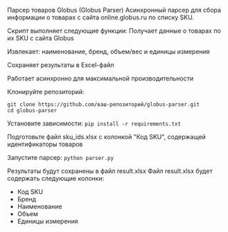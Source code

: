 Парсер товаров Globus (Globus Parser)
Асинхронный парсер для сбора информации о товарах с сайта online.globus.ru по списку SKU.

Скрипт выполняет следующие функции:
Получает данные о товарах по их SKU с сайта Globus

Извлекает: наименование, бренд, объем/вес и единицы измерения

Сохраняет результаты в Excel-файл

Работает асинхронно для максимальной производительности

Клонируйте репозиторий:
```
git clone https://github.com/ваш-репозиторий/globus-parser.git
cd globus-parser
```

Установите зависимости:
```pip install -r requirements.txt```

Подготовьте файл sku_ids.xlsx с колонкой "Код SKU", содержащей идентификаторы товаров

Запустите парсер:
```python parser.py```

Результаты будут сохранены в файл result.xlsx
Файл result.xlsx будет содержать следующие колонки:
- Код SKU
- Бренд
- Наименование
- Объем
- Единицы измерения

